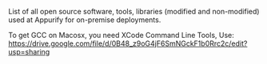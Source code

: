 List of all open source software, tools, libraries (modified and non-modified) used at Appurify for on-premise deployments.

To get GCC on Macosx, you need XCode Command Line Tools, Use:  https://drive.google.com/file/d/0B48_z9oG4jF6SmNGckF1b0Rrc2c/edit?usp=sharing 
